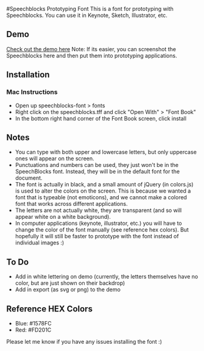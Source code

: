 #Speechblocks Prototyping Font
This is a font for prototyping with Speechblocks. You can use it in Keynote, Sketch, Illustrator, etc.

## Demo
[Check out the demo here](https://github.mit.edu/pages/jnazare/speechblocks-prototyping-font/)
Note: If its easier, you can screenshot the Speechblocks here and then put them into prototyping applications.

## Installation

### Mac Instructions
* Open up speechblocks-font > fonts
* Right click on the speechblocks.tff and click "Open With" > "Font Book"
* In the bottom right hand corner of the Font Book screen, click install

## Notes
* You can type with both upper and lowercase letters, but only uppercase ones will appear on the screen.
* Punctuations and numbers can be used, they just won't be in the SpeechBlocks font. Instead, they will be in the default font for the document.
* The font is actually in black, and a small amount of jQuery (in colors.js) is used to alter the colors on the screen. This is because we wanted a font that is typeable (not emoticons), and we cannot make a colored font that works across different applications.
* The letters are not actually white, they are transparent (and so will appear white on a white background).
* In computer applications (keynote, illustrator, etc.) you will have to change the color of the font manually (see reference hex colors). But hopefully it will still be faster to prototype with the font instead of individual images :)

## To Do
* Add in white lettering on demo (currently, the letters themselves have no color, but are just shown on their backdrop)
* Add in export (as svg or png) to the demo

## Reference HEX Colors
* Blue: #1578FC
* Red: #FD201C

Please let me know if you have any issues installing the font :)